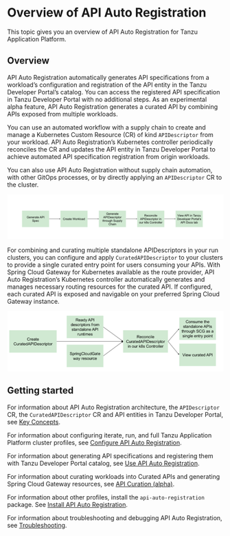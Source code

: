 # Overview of API Auto Registration

This topic gives you an overview of API Auto Registration for Tanzu Application Platform.

## <a id='overview'></a> Overview

API Auto Registration automatically generates API specifications from a workload’s configuration and
registration of the API entity in the Tanzu Developer Portal’s catalog. You can access the registered API specification
in Tanzu Developer Portal with no additional steps. As an experimental alpha feature, 
API Auto Registration generates a curated API by combining APIs exposed from multiple workloads.

You can use an automated workflow with a supply chain to create and manage a Kubernetes Custom Resource (CR)
of kind `APIDescriptor` from your workload. API Auto Registration’s Kubernetes controller periodically reconciles
the CR and updates the API entity in Tanzu Developer Portal to achieve automated API specification registration
from origin workloads.

You can also use API Auto Registration without supply chain automation, with other GitOps processes,
or by directly applying an `APIDescriptor` CR to the cluster.

![Flow chart with boxes for each element of the API Auto Registration process.](./images/autoregistering-api-entities-stages.png)

For combining and curating multiple standalone APIDescriptors in your run clusters, you can configure and apply
`CuratedAPIDescriptor` to your clusters to provide a single curated entry point for users consuming your APIs.
With Spring Cloud Gateway for Kubernetes available as the route provider, API Auto Registration’s Kubernetes
controller automatically generates and manages necessary routing resources for the curated API. If configured,
each curated API is exposed and navigable on your preferred Spring Cloud Gateway instance.

![Flow chart with boxes for API curation process.](./images/api-curation-stages.png)

## <a id='getting-started'></a> Getting started

For information about API Auto Registration architecture, the `APIDescriptor` CR, the `CuratedAPIDescriptor` CR  and
API entities in Tanzu Developer Portal, see [Key Concepts](key-concepts.hbs.md).

For information about configuring iterate, run, and full Tanzu Application Platform cluster profiles,
see [Configure API Auto Registration](configuration.hbs.md).

For information about generating API specifications and registering them with Tanzu Developer Portal
catalog, see [Use API Auto Registration](usage.hbs.md).

For information about curating workloads into Curated APIs and generating Spring Cloud Gateway resources,
see [API Curation (alpha)](api-curation.hbs.md).

For information about other profiles, install the `api-auto-registration` package.
See [Install API Auto Registration](installation.hbs.md).

For information about troubleshooting and debugging API Auto Registration, see [Troubleshooting](troubleshooting.md).
